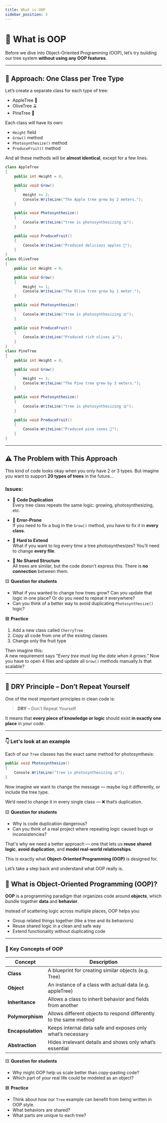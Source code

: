```yaml
---
title: What is OOP
sidebar_position: 3
---
```


# 🚫 What is OOP

Before we dive into Object-Oriented Programming (OOP), let’s try building our tree system **without using any OOP features**.

---

## 🧱 Approach: One Class per Tree Type

Let’s create a separate class for each type of tree:

- AppleTree 🍎
- OliveTree 🫒
- PineTree 🌲

Each class will have its own:

- `Height` field
- `Grow()` method
- `Photosynthesize()` method
- `ProduceFruit()` method

And all these methods will be **almost identical**, except for a few lines.

```csharp
class AppleTree
{
    public int Height = 0;

    public void Grow()
    {
        Height += 2;
        Console.WriteLine("The Apple tree grew by 2 meters.");
    }

    public void Photosynthesize()
    {
        Console.WriteLine("tree is photosynthesizing 🌞");
    }

    public void ProduceFruit()
    {
        Console.WriteLine("Produced delicious apples 🍎");
    }
}
class OliveTree
{
    public int Height = 0;

    public void Grow()
    {
        Height += 1;
        Console.WriteLine("The Olive tree grew by 1 meter.");
    }

    public void Photosynthesize()
    {
        Console.WriteLine("tree is photosynthesizing 🌞");
    }

    public void ProduceFruit()
    {
        Console.WriteLine("Produced rich olives 🫒");
    }
}
class PineTree
{
    public int Height = 0;

    public void Grow()
    {
        Height += 3;
        Console.WriteLine("The Pine tree grew by 3 meters.");
    }

    public void Photosynthesize()
    {
        Console.WriteLine("tree is photosynthesizing 🌞");
    }

    public void ProduceFruit()
    {
        Console.WriteLine("Produced pine cones 🌲");
    }
}
```

---

## ⚠️ The Problem with This Approach

This kind of code looks okay when you only have 2 or 3 types. But imagine you want to support **20 types of trees** in the future...

### Issues:

- 🔁 **Code Duplication**  
  Every tree class repeats the same logic: growing, photosynthesizing, etc.

- 🐞 **Error-Prone**  
  If you need to fix a bug in the `Grow()` method, you have to fix it in **every class**.

- 🚫 **Hard to Extend**  
  What if you want to log every time a tree photosynthesizes? You’ll need to change **every file**.

- 🧩 **No Shared Structure**  
  All trees are similar, but the code doesn't express this. There is **no connection** between them.

🟨 **Question for students**

- What if you wanted to change how trees grow? Can you update that logic in one place? Or do you need to repeat it everywhere?
- Can you think of a better way to avoid duplicating `Photosynthesize()` logic?

🟦 **Practice**

1. Add a new class called `CherryTree`
2. Copy all code from one of the existing classes
3. Change only the fruit type

Then imagine this:  
A new requirement says _"Every tree must log the date when it grows."_ Now you have to open 4 files and update all `Grow()` methods manually.Is that scalable?

---

## 💬 DRY Principle – Don’t Repeat Yourself

One of the most important principles in clean code is:

> **DRY** – Don’t Repeat Yourself

It means that **every piece of knowledge or logic** should exist **in exactly one place** in your code.

---

### 👇 Let's look at an example

Each of our `Tree` classes has the exact same method for photosynthesis:

```csharp
public void Photosynthesize()
{
    Console.WriteLine("tree is photosynthesizing 🌞");
}
```

Now imagine we want to change the message — maybe log it differently, or include the tree type.

We’d need to change it in every single class — ❌ that’s duplication.

🟨 **Question for students**

- Why is code duplication dangerous?
- Can you think of a real project where repeating logic caused bugs or inconsistencies?

That's why we need a better approach — one that lets us **reuse shared logic**, **avoid duplication**, and **model real-world relationships**.

This is exactly what **Object-Oriented Programming (OOP)** is designed for.

Let’s take a step back and understand what OOP really is.

## 🧠 What is Object-Oriented Programming (OOP)?

**OOP** is a programming paradigm that organizes code around **objects**, which bundle together **data** and **behavior**.

Instead of scattering logic across multiple places, OOP helps you:

- Group related things together (like a tree and its behaviors)
- Reuse shared logic in a clean and safe way
- Extend functionality without duplicating code

---

### 🧩 Key Concepts of OOP

| Concept           | Description                                                        |
| ----------------- | ------------------------------------------------------------------ |
| **Class**         | A blueprint for creating similar objects (e.g. Tree)               |
| **Object**        | An instance of a class with actual data (e.g. appleTree)           |
| **Inheritance**   | Allows a class to inherit behavior and fields from another         |
| **Polymorphism**  | Allows different objects to respond differently to the same method |
| **Encapsulation** | Keeps internal data safe and exposes only what’s necessary         |
| **Abstraction**   | Hides irrelevant details and shows only what’s essential           |

🟨 **Question for students**

- Why might OOP help us scale better than copy-pasting code?
- Which part of your real life could be modeled as an object?

🟦 **Practice**

- Think about how our `Tree` example can benefit from being written in OOP style.
- What behaviors are shared?
- What parts are unique to each tree?
